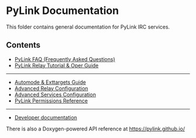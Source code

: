 # PyLink Documentation

This folder contains general documentation for PyLink IRC services.

## Contents

- [PyLink FAQ (Frequently Asked Questions)](faq.md)
- [PyLink Relay Tutorial & Oper Guide](pylink-opers.md)

----

- [Automode & Exttargets Guide](automode.md)
- [Advanced Relay Configuration](advanced-relay-config.md)
- [Advanced Services Configuration](advanced-services-config.md)
- [PyLink Permissions Reference](permissions-reference.md)

----

- [Developer documentation](technical/)

There is also a Doxygen-powered API reference at https://pylink.github.io/
